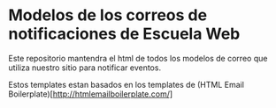 # Modelos de los correos de notificaciones de Escuela Web

Este repositorio mantendra el html de todos los modelos de correo que utiliza nuestro sitio para notificar eventos.

Estos templates estan basados en los templates de (HTML Email Boilerplate)[http://htmlemailboilerplate.com/]

